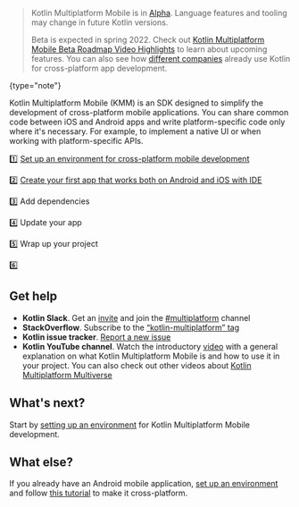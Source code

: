 [//]: # (title: Get started with Kotlin Multiplatform Mobile)
[//]: # (description: Simplify cross-platform app development with Kotlin Multiplatform Mobile. Create a single codebase
for the business logic of your iOS and Android apps.)

> Kotlin Multiplatform Mobile is in [Alpha](components-stability.md). Language features and tooling may change in future
> Kotlin versions.
> 
> Beta is expected in spring 2022. Check out [Kotlin Multiplatform Mobile Beta Roadmap Video Highlights](https://blog.jetbrains.com/kotlin/2021/10/kmm-beta-roadmap-video-highlights/)
> to learn about upcoming features. You can also see how [different companies](https://kotlinlang.org/lp/mobile/case-studies/)
> already use Kotlin for cross-platform app development.
>
{type="note"}

Kotlin Multiplatform Mobile (KMM) is an SDK designed to simplify the development of cross-platform mobile applications.
You can share common code between iOS and Android apps and write platform-specific code only where it's necessary.
For example, to implement a native UI or when working with platform-specific APIs.

1️⃣ [Set up an environment for cross-platform mobile development](multiplatform-mobile-setup.md)

2️⃣ [Create your first app that works both on Android and iOS with IDE](multiplatform-mobile-create-first-app.md)

3️⃣ Add dependencies

4️⃣ Update your app

5️⃣ Wrap up your project

6️⃣

## Get help

* **Kotlin Slack**. Get an [invite](https://surveys.jetbrains.com/s3/kotlin-slack-sign-up) and join the [#multiplatform](https://kotlinlang.slack.com/archives/C3PQML5NU) channel
* **StackOverflow**. Subscribe to the [“kotlin-multiplatform” tag](https://stackoverflow.com/questions/tagged/kotlin-multiplatform)
* **Kotlin issue tracker**. [Report a new issue](https://youtrack.jetbrains.com/newIssue?project=KT)
* **Kotlin YouTube channel**. Watch the introductory [video](https://www.youtube.com/watch?v=mdN6P6RI__k)
with a general explanation on what Kotlin Multiplatform Mobile is and how to use it in your project. You can also check
out other videos about [Kotlin Multiplatform Multiverse](https://www.youtube.com/playlist?list=PLlFc5cFwUnmy_oVc9YQzjasSNoAk4hk_C)

## What's next?

Start by [setting up an environment](multiplatform-mobile-setup.md) for Kotlin Multiplatform Mobile development.

## What else?

If you already have an Android mobile application, [set up an environment](multiplatform-mobile-setup.md) 
and follow [this tutorial](multiplatform-mobile-integrate-in-existing-app.md) to make it cross-platform.